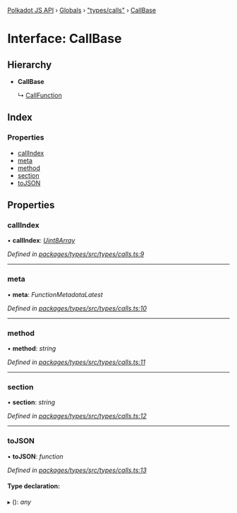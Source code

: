 [Polkadot JS API](../README.md) › [Globals](../globals.md) › ["types/calls"](../modules/_types_calls_.md) › [CallBase](_types_calls_.callbase.md)

# Interface: CallBase

## Hierarchy

* **CallBase**

  ↳ [CallFunction](_types_calls_.callfunction.md)

## Index

### Properties

* [callIndex](_types_calls_.callbase.md#callindex)
* [meta](_types_calls_.callbase.md#meta)
* [method](_types_calls_.callbase.md#method)
* [section](_types_calls_.callbase.md#section)
* [toJSON](_types_calls_.callbase.md#tojson)

## Properties

###  callIndex

• **callIndex**: *[Uint8Array](../classes/_codec_raw_.raw.md#static-uint8array)*

*Defined in [packages/types/src/types/calls.ts:9](https://github.com/polkadot-js/api/blob/6a9e3d80f1/packages/types/src/types/calls.ts#L9)*

___

###  meta

• **meta**: *FunctionMetadataLatest*

*Defined in [packages/types/src/types/calls.ts:10](https://github.com/polkadot-js/api/blob/6a9e3d80f1/packages/types/src/types/calls.ts#L10)*

___

###  method

• **method**: *string*

*Defined in [packages/types/src/types/calls.ts:11](https://github.com/polkadot-js/api/blob/6a9e3d80f1/packages/types/src/types/calls.ts#L11)*

___

###  section

• **section**: *string*

*Defined in [packages/types/src/types/calls.ts:12](https://github.com/polkadot-js/api/blob/6a9e3d80f1/packages/types/src/types/calls.ts#L12)*

___

###  toJSON

• **toJSON**: *function*

*Defined in [packages/types/src/types/calls.ts:13](https://github.com/polkadot-js/api/blob/6a9e3d80f1/packages/types/src/types/calls.ts#L13)*

#### Type declaration:

▸ (): *any*
